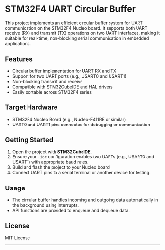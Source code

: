 # STM32F4 UART Circular Buffer

This project implements an efficient circular buffer system for UART communication on the STM32F4 Nucleo board. It supports both UART receive (RX) and transmit (TX) operations on two UART interfaces, making it suitable for real-time, non-blocking serial communication in embedded applications.

## Features

- Circular buffer implementation for UART RX and TX
- Support for two UART ports (e.g., USART0 and USART1)
- Non-blocking transmit and receive
- Compatible with STM32CubeIDE and HAL drivers
- Easily portable across STM32F4 series

## Target Hardware

- STM32F4 Nucleo Board (e.g., Nucleo-F411RE or similar)
- UART0 and UART1 pins connected for debugging or communication




## Getting Started

1. Open the project with **STM32CubeIDE**.
2. Ensure your `.ioc` configuration enables two UARTs (e.g., USART0 and USART1) with appropriate baud rates.
3. Build and flash the project to your Nucleo board.
4. Connect UART pins to a serial terminal or another device for testing.

## Usage

- The circular buffer handles incoming and outgoing data automatically in the background using interrupts.
- API functions are provided to enqueue and dequeue data.

## License

MIT License

---



